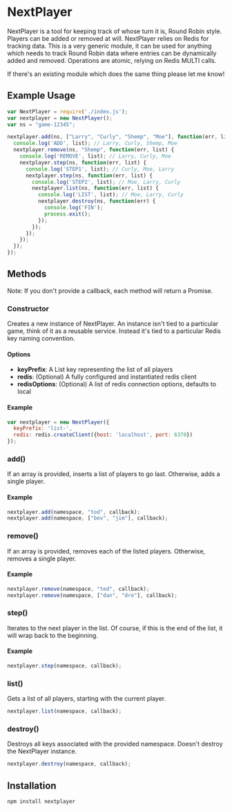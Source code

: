 # NextPlayer

NextPlayer is a tool for keeping track of whose turn it is, Round Robin style.
Players can be added or removed at will.
NextPlayer relies on Redis for tracking data.
This is a very generic module, it can be used for anything which needs to track Round Robin data where entries can be dynamically added and removed.
Operations are  atomic, relying on Redis MULTI calls.

If there's an existing module which does the same thing please let me know!

## Example Usage

```javascript
var NextPlayer = require('./index.js');
var nextplayer = new NextPlayer();
var ns = "game-12345";

nextplayer.add(ns, ["Larry", "Curly", "Shemp", "Moe"], function(err, list) {
  console.log('ADD', list); // Larry, Curly, Shemp, Moe
  nextplayer.remove(ns, "Shemp", function(err, list) {
    console.log('REMOVE', list); // Larry, Curly, Moe
    nextplayer.step(ns, function(err, list) {
      console.log('STEP1', list); // Curly, Moe, Larry
      nextplayer.step(ns, function(err, list) {
        console.log('STEP2', list); // Moe, Larry, Curly
        nextplayer.list(ns, function(err, list) {
          console.log('LIST', list); // Moe, Larry, Curly
          nextplayer.destroy(ns, function(err) {
            console.log('FIN');
            process.exit();
          });
        });
      });
    });
  });
});
```

## Methods

Note: If you don't provide a callback, each method will return a Promise.

### Constructor

Creates a new instance of NextPlayer. An instance isn't tied to a particular game, think of it as a reusable service. Instead it's tied to a particular Redis key naming convention.

#### Options

* **keyPrefix**: A List key representing the list of all players
* **redis**: (Optional) A fully configured and instantiated redis client
* **redisOptions**: (Optional) A list of redis connection options, defaults to local

#### Example

```javascript
var nextplayer = new NextPlayer({
  keyPrefix: 'list-',
  redis: redis.createClient({host: 'localhost', port: 6370})
});
```

### add()

If an array is provided, inserts a list of players to go last. Otherwise, adds a single player.

#### Example

```javascript
nextplayer.add(namespace, "tod", callback);
nextplayer.add(namespace, ["bev", "jim"], callback);
```

### remove()

If an array is provided, removes each of the listed players. Otherwise, removes a single player.

#### Example

```javascript
nextplayer.remove(namespace, "ted", callback);
nextplayer.remove(namespace, ["dan", "dre"], callback);
```

### step()

Iterates to the next player in the list. Of course, if this is the end of the list, it will wrap back to the beginning.

#### Example

```javascript
nextplayer.step(namespace, callback);
```

### list()

Gets a list of all players, starting with the current player.

```javascript
nextplayer.list(namespace, callback);
```

### destroy()

Destroys all keys associated with the provided namespace. Doesn't destroy the NextPlayer instance.

```javascript
nextplayer.destroy(namespace, callback);
```

## Installation

```bash
npm install nextplayer
```
